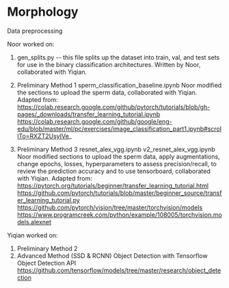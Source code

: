 # Morphology


Data preprocessing


Noor worked on:
1) gen_splits.py -- this file splits up the dataset into train, val, and test sets for use in the binary classification architectures. Written by Noor, collaborated with Yiqian. 

2) Preliminary Method 1 
sperm_classification_baseline.ipynb
Noor modified the sections to upload the sperm data, collaborated with Yiqian.
Adapted from:
https://colab.research.google.com/github/pytorch/tutorials/blob/gh-pages/_downloads/transfer_learning_tutorial.ipynb
https://colab.research.google.com/github/google/eng-edu/blob/master/ml/pc/exercises/image_classification_part1.ipynb#scrollTo=RXZT2UsyIVe_

3) Preliminary Method 3
resnet_alex_vgg.ipynb
v2_resnet_alex_vgg.ipynb
Noor modified sections to upload the sperm data, apply augmentations, change epochs, losses, hyperparameters to assess precision/recall, to review the prediction accuracy and to use tensorboard, collaborated with Yiqian.
Adapted from:
https://pytorch.org/tutorials/beginner/transfer_learning_tutorial.html
https://github.com/pytorch/tutorials/blob/master/beginner_source/transfer_learning_tutorial.py
https://github.com/pytorch/vision/tree/master/torchvision/models
https://www.programcreek.com/python/example/108005/torchvision.models.alexnet


Yiqian worked on:
1. Preliminary Method 2
2. Advanced Method (SSD & RCNN)
Object Detection with Tensorflow Object Detection API https://github.com/tensorflow/models/tree/master/research/object_detection
